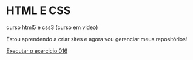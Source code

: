 # HTML E CSS
 curso html5 e css3 (curso em video)

Estou aprendendo a criar sites e agora vou gerenciar meus repositórios!

<a href="https://bermudezanajulia.github.io/HTML-E-CSS/Exercicios/016/index.html">Executar o exercicio 016</a>